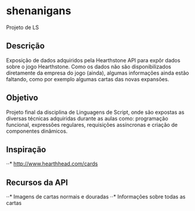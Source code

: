 # shenanigans
Projeto de LS


## Descrição
Exposição de dados adquiridos pela Hearthstone API para expôr dados sobre o jogo Hearthstone. Como os dados não são disponibilizados diretamente da empresa do jogo (ainda), algumas informações ainda estão faltando, como por exemplo algumas cartas das novas expansões.







## Objetivo

Projeto final da disciplina de Linguagens de Script, onde são expostas as diversas técnicas adquiridas durante as aulas como: programação funcional, expressões regulares, requisições assíncronas e criação de componentes dinâmicos.


## Inspiração

⋅⋅* http://www.hearthhead.com/cards


## Recursos da API

⋅⋅* Imagens de cartas normais e douradas
⋅⋅* Informações sobre todas as cartas
